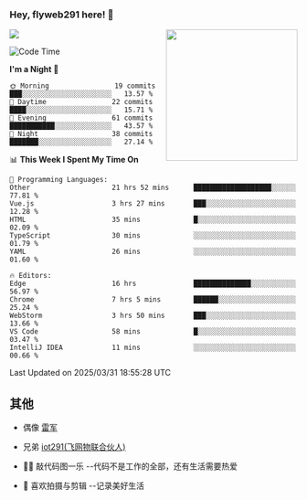### Hey, flyweb291 here! 👋

![](https://metrics.lecoq.io/cherry291?template=classic&config.timezone=Asia%2FShanghai)
<img align='right' src="https://media.giphy.com/media/M9gbBd9nbDrOTu1Mqx/giphy.gif" width="230">
<!-- ![](https://github-readme-stats-ouuan.vercel.app/api?username=flyweb291&theme=dark&show_icons=true) -->

<!--START_SECTION:waka-->
![Code Time](http://img.shields.io/badge/Code%20Time-1%2C060%20hrs%2058%20mins-blue)

**I'm a Night 🦉** 

```text
🌞 Morning                19 commits          ███░░░░░░░░░░░░░░░░░░░░░░   13.57 % 
🌆 Daytime                22 commits          ████░░░░░░░░░░░░░░░░░░░░░   15.71 % 
🌃 Evening                61 commits          ███████████░░░░░░░░░░░░░░   43.57 % 
🌙 Night                  38 commits          ███████░░░░░░░░░░░░░░░░░░   27.14 % 
```


📊 **This Week I Spent My Time On** 

```text
💬 Programming Languages: 
Other                    21 hrs 52 mins      ███████████████████░░░░░░   77.81 % 
Vue.js                   3 hrs 27 mins       ███░░░░░░░░░░░░░░░░░░░░░░   12.28 % 
HTML                     35 mins             █░░░░░░░░░░░░░░░░░░░░░░░░   02.09 % 
TypeScript               30 mins             ░░░░░░░░░░░░░░░░░░░░░░░░░   01.79 % 
YAML                     26 mins             ░░░░░░░░░░░░░░░░░░░░░░░░░   01.60 % 

🔥 Editors: 
Edge                     16 hrs              ██████████████░░░░░░░░░░░   56.97 % 
Chrome                   7 hrs 5 mins        ██████░░░░░░░░░░░░░░░░░░░   25.24 % 
WebStorm                 3 hrs 50 mins       ███░░░░░░░░░░░░░░░░░░░░░░   13.66 % 
VS Code                  58 mins             █░░░░░░░░░░░░░░░░░░░░░░░░   03.47 % 
IntelliJ IDEA            11 mins             ░░░░░░░░░░░░░░░░░░░░░░░░░   00.66 % 
```


 Last Updated on 2025/03/31 18:55:28 UTC
<!--END_SECTION:waka-->

<!--
**flyweb291/数字游牧人** is a ✨ _special_ ✨ repository because its `README.md` (this file) appears on your GitHub profile.

Here are some ideas to get you started:

- 🔭 I’m currently working on ...
- 🌱 I’m currently learning ...
- 👯 I’m looking to collaborate on ...
- 🤔 I’m looking for help with ...
- 💬 Ask me about ...
- 📫 How to reach me: ...
- 😄 Pronouns: ...
- ⚡ Fun fact: ...
-->

 ## 其他
 
- 偶像 [雷军](https://weibo.com/u/1749127163)
- 兄弟 [iot291(飞网物联合伙人)](https://github.com/iot291)

- 👨‍💻 敲代码图一乐    --代码不是工作的全部，还有生活需要热爱
- 🎥 喜欢拍摄与剪辑  --记录美好生活
